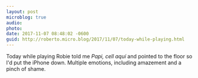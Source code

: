 ```yaml
---
layout: post
microblog: true
audio: 
photo: 
date: 2017-11-07 08:48:02 -0600
guid: http://roberto.micro.blog/2017/11/07/today-while-playing.html
---
```

Today while playing Robie told me _Papi, cell aquí_ and pointed to the floor so I'd put the iPhone down. Multiple emotions, including amazement and a pinch of shame.
